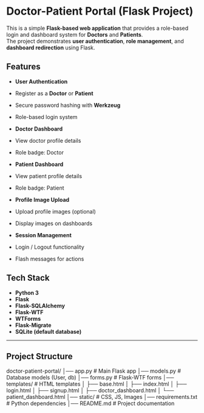 #  Doctor-Patient Portal (Flask Project)

This is a simple **Flask-based web application** that provides a role-based login and dashboard system for **Doctors** and **Patients**.  
The project demonstrates **user authentication**, **role management**, and **dashboard redirection** using Flask.



##  Features

-  **User Authentication**
  - Register as a **Doctor** or **Patient**
  - Secure password hashing with **Werkzeug**
  - Role-based login system

-  **Doctor Dashboard**
  - View doctor profile details
  - Role badge: Doctor

-  **Patient Dashboard**
  - View patient profile details
  - Role badge: Patient

-  **Profile Image Upload**
  - Upload profile images (optional)
  - Display images on dashboards

-  **Session Management**
  - Login / Logout functionality
  - Flash messages for actions



##  Tech Stack

- **Python 3**
- **Flask**
- **Flask-SQLAlchemy**
- **Flask-WTF**
- **WTForms**
- **Flask-Migrate**
- **SQLite (default database)**

---

## Project Structure

doctor-patient-portal/
│── app.py # Main Flask app
│── models.py # Database models (User, db)
│── forms.py # Flask-WTF forms
│── templates/ # HTML templates
│ ├── base.html
│ ├── index.html
│ ├── login.html
│ ├── signup.html
│ ├── doctor_dashboard.html
│ └── patient_dashboard.html
│── static/ # CSS, JS, Images
│── requirements.txt # Python dependencies
│── README.md # Project documentation


